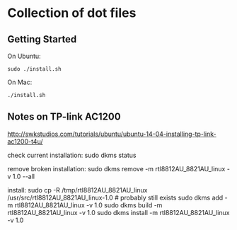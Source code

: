 # Collection of dot files

Getting Started
---------------
On Ubuntu:

    sudo ./install.sh

On Mac:

    ./install.sh

Notes on TP-link AC1200
-----------------------
http://swkstudios.com/tutorials/ubuntu/ubuntu-14-04-installing-tp-link-ac1200-t4u/

check current installation:
sudo dkms status

remove broken installation:
sudo dkms remove -m rtl8812AU_8821AU_linux -v 1.0 --all

install:
sudo cp -R /tmp/rtl8812AU_8821AU_linux /usr/src/rtl8812AU_8821AU_linux-1.0 # probably still exists
sudo dkms add -m rtl8812AU_8821AU_linux -v 1.0
sudo dkms build -m rtl8812AU_8821AU_linux -v 1.0
sudo dkms install -m rtl8812AU_8821AU_linux -v 1.0


